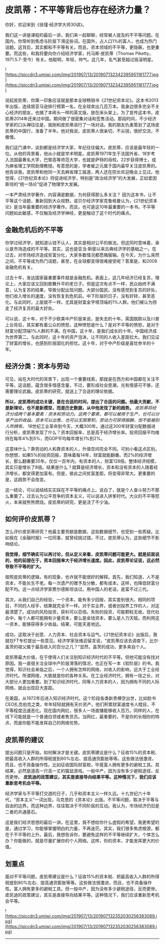 # 皮凯蒂：不平等背后也存在经济力量？

你好，欢迎来到《徐瑾·经济学大师30讲》。

我们这一讲是课程的最后一讲，我们来一起聊聊，经常被人提及的不平等问题。在国内，你常听到焦虑与阶层下滑这些词。在国外，占人口1%的富人，也成为热门话题。这背后，其实都和不平等有关。而且，资本领域的不平等，更隐蔽，也更重要。而这些，和我将要向你介绍经济学家，托马斯·皮凯蒂（Thomas Piketty，1971.5.7-至今）有关。他聪明，年轻，帅气。这几年，名气甚至超过摇滚明星。

![https://piccdn3.umiwi.com/img/201907/13/201907132342395951161777.jpg](https://piccdn3.umiwi.com/img/201907/13/201907132342395951161777.jpg)

说起皮凯蒂，你第一印象应该就是那本全球畅销书《21世纪资本论》。这本书2013年出版，连续居亚马逊排行榜第一名，在全球卖出几百万本。我身边很多完全不关心经济的朋友，也搞了本砖头一样的英文版，放在床头架上。为了宣传这本书，皮凯蒂2014年还来过中国。期间做了很密集对话和签售活动。那段时间，不少经济学家的口头禅往往是，我刚和皮凯蒂进行了一场对话。我的朋友仇勇策划了这场皮凯蒂的中国行，准备了半年。他对我说，皮凯蒂人很亲切，不尖锐，很好交流，不傲慢。

我们这门课中，谈到都是经济学大家，年纪往往偏大。皮凯蒂，应该是最年轻的一位。从他的背景看，他从小就是学术明星。皮凯蒂1971年生于法国外省，18岁考入法国最著名大学，巴黎高等师范大学，也就是萨特的母校。22岁获得博士，成为麻省理工学院助理教授。有意思的是，学者崔之元属于国内最早关注皮凯蒂的。他告诉我，皮凯蒂和他同一天去麻省理工报道，两人还在院长欢迎晚会上见过。他觉得，《21世纪资本论》将促进经济学，特别是“政治经济学”的大发展，正如爱因斯坦的“统一场论”促进了物理学大发展。

一本严肃经济学著作，内容满是数据，为何获得那么多关注？ 因为这本书，让不平等这个话题，重新回到大众视野。诺贝尔经济学家克鲁格曼认为，《21世纪资本论》是当年最重要的经济学著作。而且，也可是这10年最重要的一本书。不平等问题如此敏感，不仅触及经济学神经，更是触动了这个时代的痛点。

## 金融危机后的不平等

你学过经济学，就知道认钱不认人，其实是相对公平的做法。但这同时意味着，承认是市场造成的不平等。其实，这也是亚当·斯密以来古典经济学的基础之一。在过去，对市场经济造成贫富分化，大家多数情况都愿赌服输。在今天，为什么突然之间，不平等成为热门话题，甚至，在全球都变得很难接受呢？答案是，和2008金融危机有关。

过去十年，发达国家最重要事件就是金融危机。表面上，这几年经济已经复苏，理论上，大家应该又回到歌舞升平的老日子。但是这次有点不一样，民众始终不满意，认为复苏的结果，导致分配出现问题。大部分国民，没有感觉到复苏的好处，他们收入增长的速度，没有恢复到危机前。中下阶层的日子，没有好转，甚至恶化。与此同时，上层就不一样。尤其是财富金字塔顶端的1%人群。他们被认为捞走了经济复苏的最大好处。

可以说，这十年，对于不少欧美中产阶层来说，是失去的十年。英国脱欧以及川普上台背后，其实都有着公众的愤怒，这种愤怒是什么？是对不平等的愤怒，是对于财富分配顶端1%人群的不满。在中国，这十年，是我们成长的十年。中国经济成为世界第二。与此同时，这十年的资产泡沫，让不同的人收入差距拉大。我们见证了财富的增长，也感到阶层固化的担忧。这十年，对于中产阶级是喜忧参半的十年。

## 经济分类：资本与劳动

可见，站在大时代的背景下，出现一个重要线索，那就是在西方和中国都在关注不平等。这话题，蕴含很多情感含量，不过，要形成社会思潮，光有情感可不够，还需要理论武器。皮凯蒂的研究，就送上了合适的理论依据。

 **所以，皮凯蒂的成功关键，是在合适的时间，提出了合适的问题。他最大贡献，不是新理论，也不是新模型，而是历史数据，从中他发现了新的趋势。**  *皮凯蒂将经济分成两个基本要素：资本和劳动力。这两个要素，都可以被用于生产，也可以分享产出的收益。资本可以出售，也可以无限累积。劳动力可获得报酬，但不能被别人所拥有。* 18世纪工业革命到今天，大概300年。通过这300年财富分配数据进行分析，皮凯蒂发现了什么？资本回报率，总是高于经济增长率。投资回报平均维持在每年4%到5%，而GDP平均每年增长1%到2%。

这意味什么？靠劳动的人和靠资本的人，升值空间完全不同。可别小看这点区别。你想想，如果5%的投资回报，意味着每14年，财富就能翻番。而2%的经济增长，那么翻番要35年。仅仅一百年内，有资本的人，财富128倍。整体经济规模，其实只是增长了8倍。结果是什么？就算是经济增长，资本和没有资本的人随着经济增长，都变得更加富有。但是，彼此之间贫富差距，将变得非常大。更重要的是，这趋势不会改变。

这一结论，可以说结结实实踩在不平等的痛点上。说白了，就是个人奋斗努力不那么重要了。过去认为公平竞争的资本主义，可以说进入拼爹时代。大众的不平等怒火，本来就熊熊燃烧。皮凯蒂的研究，更是浇了不少油。

## 如何评价皮凯蒂？

怎么评价皮凯蒂研究？他最主要贡献是数据，这些数据细节，也受到一些质疑。比如我在《金融时报》一位同事，就曾经挑过错。不过，皮凯蒂认为，这些细节不影响结论。

 **我觉得，细节确实可以再讨论，但从定义来看，皮凯蒂问题可能更大。就是前面说的，他的前提在于，资本回报率大于经济增长速度。因此，皮凯蒂论证说，这必然导致不平等的扩大。**

按照皮凯蒂的逻辑，有的现象，也许就不能很好的解释。首先，我们知道，人不是资本，不能长生不老。每一次遗产的赠予及分散，都有成本。这样，也降低财富分配不均。这一点经济学家费尔德斯坦谈过。用中国人的老话，是富不过三代。

其次，从我们自己的经验，一个资本，能有多少回报，其实差别很大。相同的项目，不同的人经手，结果就完全不一样。对于实业界，或者创投界工作的人，对这最清楚了。成功的风险投资，获利可以百倍。失败的投资，可能颗粒无收。现代社会中，每个人都可能拥有少量资本，要么是金钱资本，要么是人力天赋。而利用这一资本，能够获得多少收益。结果，可能天差地远。

成功，这取决于创意、人力资本、社会资本与运气。《21世纪资本论》出版后，我就在FT专栏提出一些意见。经济学家张维迎留言说，“皮凯蒂应该去调查下，比尔·盖茨的祖父属于最高收入的百分之几？”显然，盖茨的成功，更多来自个人。

皮凯蒂最大价值，在于使得人们关注到知识经济时代的不平等。但他可能没有找对原因。我一直很关注全球中产阶层滑落的情况，也正在写一本《软阶层》的书。我觉得，知识社会来临之后，一个人拥有怎样的网络，对收入的影响，远大于工业经济时代。所谓网络，大致就是你的各种关系。在工业经济时代，拥有一技之长，对大部分人更加重要。到了知识经济时代，同等人力资本的人，因为拥有不同的人际网络，就会出现巨大差距。

在美国，从1972年后进入知识经济时代。这个阶段各类新贵横空出世，比如脸书CEO扎克伯克之类，年年轻轻就拥有天价资产。他们积累财富速度令人瞠目，不平等程度迅速恶化。现在国内网红，很多人一场直播能够收入百万。同样的人，在线下可能就是一个普通白领或者售货员。当网红，最重要的，不是你的长相你的特点，而是你能不能发挥自己的网络优势。

## 皮凯蒂的建议

提出问题只是开始，如何解决才是关键。皮凯蒂建议是什么？征收15%的资本税、把最高收入人群的所得税提到80%左右、提高通货膨胀等等。这些做法很激进，而且，也不具备操作性。比如征收国际财富税，毕竟富人拥有更多的避税工具。其结果，必然是道高一尺高一丈的猫鼠游戏。一般中产，因为没有多少避税途径，反而更惨。 **皮凯迪的政策建议，其实是直接导向结果平等。这种情况下，我们应该重新思考机会平等。**

经济学家与不平等打交道的日子，几乎和资本主义一样久远。十九世纪六十年代，“资本主义”一词出现，马克思的《资本论》出版。不平等问题，取决于平等与自由的边界。而这种边界，往往取决于不同阶层的互动。我认为，市场经济仍旧是二者的共通基石。

这是我们经济思想的最后一讲。在这里，我不想给你什么虚假的希望。我更希望的是，通过学习，你能够掌握明白的力量，不再迷茫。其实，我们很多焦虑根源，都在于不平等的上升。最后，我想告诉你，要避免这样的不平等继续扩大，个体怎么办？你能做的，就是尽量扩展你的个人网络。这样，你的资本，才能发挥更大的价值。

## 划重点

面对不平等问题，皮凯蒂建议是什么？征收15%的资本税、把最高收入人群的所得税提到80%左右、提高通货膨胀等等。这些做法很激进，而且，也不具备操作性。富人拥有更多的避税工具。但一般中产，因为没有多少避税途径，反而更惨。皮凯迪的政策建议，其实是直接导向结果平等。这种情况下，我们应该重新思考机会平等。


![https://piccdn3.umiwi.com/img/201907/13/201907132352030256383089.jpg](https://piccdn3.umiwi.com/img/201907/13/201907132352030256383089.jpg)

---
